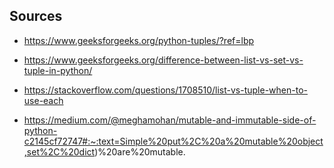## Sources

* https://www.geeksforgeeks.org/python-tuples/?ref=lbp

* https://www.geeksforgeeks.org/difference-between-list-vs-set-vs-tuple-in-python/

* https://stackoverflow.com/questions/1708510/list-vs-tuple-when-to-use-each

* https://medium.com/@meghamohan/mutable-and-immutable-side-of-python-c2145cf72747#:~:text=Simple%20put%2C%20a%20mutable%20object,set%2C%20dict)%20are%20mutable.